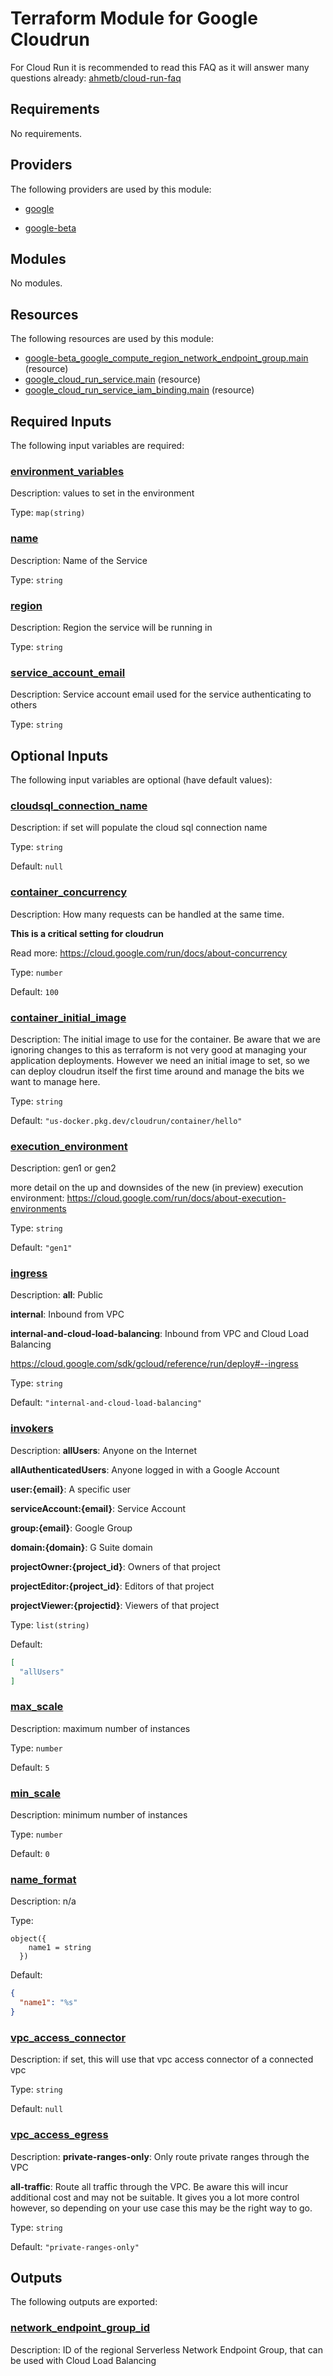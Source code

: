 # Terraform Module for Google Cloudrun

For Cloud Run it is recommended to read this FAQ as it will answer many questions already: [ahmetb/cloud-run-faq](https://github.com/ahmetb/cloud-run-faq)

<!-- BEGIN_TF_DOCS -->
## Requirements

No requirements.

## Providers

The following providers are used by this module:

- <a name="provider_google"></a> [google](#provider\_google)

- <a name="provider_google-beta"></a> [google-beta](#provider\_google-beta)

## Modules

No modules.

## Resources

The following resources are used by this module:

- [google-beta_google_compute_region_network_endpoint_group.main](https://registry.terraform.io/providers/hashicorp/google-beta/latest/docs/resources/google_compute_region_network_endpoint_group) (resource)
- [google_cloud_run_service.main](https://registry.terraform.io/providers/hashicorp/google/latest/docs/resources/cloud_run_service) (resource)
- [google_cloud_run_service_iam_binding.main](https://registry.terraform.io/providers/hashicorp/google/latest/docs/resources/cloud_run_service_iam_binding) (resource)

## Required Inputs

The following input variables are required:

### <a name="input_environment_variables"></a> [environment\_variables](#input\_environment\_variables)

Description: values to set in the environment

Type: `map(string)`

### <a name="input_name"></a> [name](#input\_name)

Description: Name of the Service

Type: `string`

### <a name="input_region"></a> [region](#input\_region)

Description: Region the service will be running in

Type: `string`

### <a name="input_service_account_email"></a> [service\_account\_email](#input\_service\_account\_email)

Description: Service account email used for the service authenticating to others

Type: `string`

## Optional Inputs

The following input variables are optional (have default values):

### <a name="input_cloudsql_connection_name"></a> [cloudsql\_connection\_name](#input\_cloudsql\_connection\_name)

Description: if set will populate the cloud sql connection name

Type: `string`

Default: `null`

### <a name="input_container_concurrency"></a> [container\_concurrency](#input\_container\_concurrency)

Description: How many requests can be handled at the same time.

**This is a critical setting for cloudrun**

Read more: https://cloud.google.com/run/docs/about-concurrency

Type: `number`

Default: `100`

### <a name="input_container_initial_image"></a> [container\_initial\_image](#input\_container\_initial\_image)

Description: The initial image to use for the container. Be aware that we are ignoring changes to this as terraform is not very good at managing your application deployments. However we need an initial image to set, so we can deploy cloudrun itself the first time around and manage the bits we want to manage here.

Type: `string`

Default: `"us-docker.pkg.dev/cloudrun/container/hello"`

### <a name="input_execution_environment"></a> [execution\_environment](#input\_execution\_environment)

Description: gen1 or gen2

more detail on the up and downsides of the new (in preview) execution environment: https://cloud.google.com/run/docs/about-execution-environments

Type: `string`

Default: `"gen1"`

### <a name="input_ingress"></a> [ingress](#input\_ingress)

Description: **all**: Public

**internal**: Inbound from VPC

**internal-and-cloud-load-balancing**: Inbound from VPC and Cloud Load Balancing

https://cloud.google.com/sdk/gcloud/reference/run/deploy#--ingress

Type: `string`

Default: `"internal-and-cloud-load-balancing"`

### <a name="input_invokers"></a> [invokers](#input\_invokers)

Description: **allUsers**: Anyone on the Internet

**allAuthenticatedUsers**: Anyone logged in with a Google Account

**user:{email}**: A specific user

**serviceAccount:{email}**: Service Account

**group:{email}**: Google Group

**domain:{domain}**: G Suite domain

**projectOwner:{project\_id}**: Owners of that project

**projectEditor:{project\_id}**: Editors of that project

**projectViewer:{projectid}**: Viewers of that project

Type: `list(string)`

Default:

```json
[
  "allUsers"
]
```

### <a name="input_max_scale"></a> [max\_scale](#input\_max\_scale)

Description: maximum number of instances

Type: `number`

Default: `5`

### <a name="input_min_scale"></a> [min\_scale](#input\_min\_scale)

Description: minimum number of instances

Type: `number`

Default: `0`

### <a name="input_name_format"></a> [name\_format](#input\_name\_format)

Description: n/a

Type:

```hcl
object({
    name1 = string
  })
```

Default:

```json
{
  "name1": "%s"
}
```

### <a name="input_vpc_access_connector"></a> [vpc\_access\_connector](#input\_vpc\_access\_connector)

Description: if set, this will use that vpc access connector of a connected vpc

Type: `string`

Default: `null`

### <a name="input_vpc_access_egress"></a> [vpc\_access\_egress](#input\_vpc\_access\_egress)

Description: **private-ranges-only**: Only route private ranges through the VPC

**all-traffic**: Route all traffic through the VPC. Be aware this will incur additional cost and may not be suitable. It gives you a lot more control however, so depending on your use case this may be the right way to go.

Type: `string`

Default: `"private-ranges-only"`

## Outputs

The following outputs are exported:

### <a name="output_network_endpoint_group_id"></a> [network\_endpoint\_group\_id](#output\_network\_endpoint\_group\_id)

Description: ID of the regional Serverless Network Endpoint Group, that can be used with Cloud Load Balancing
<!-- END_TF_DOCS -->